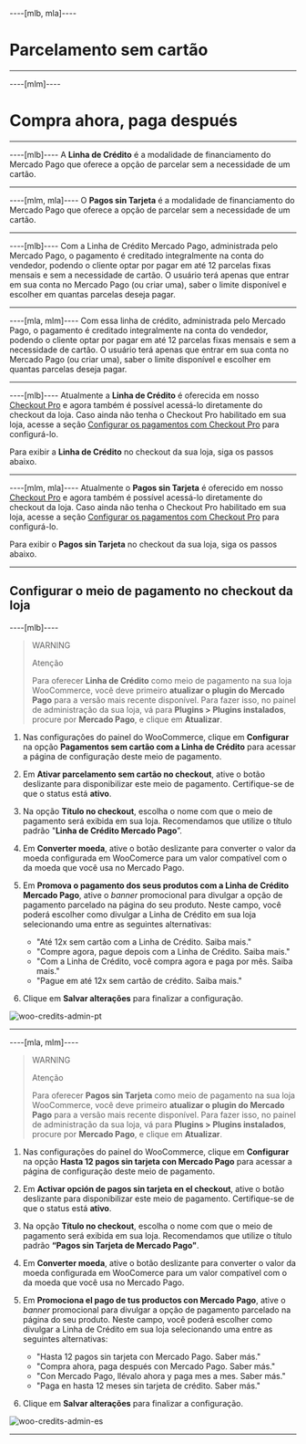 ----[mlb, mla]----
# Parcelamento sem cartão

------------
----[mlm]----
# Compra ahora, paga después

------------
----[mlb]----
A **Linha de Crédito** é a modalidade de financiamento do Mercado Pago que oferece a opção de parcelar sem a necessidade de um cartão.

------------
----[mlm, mla]----
O **Pagos sin Tarjeta** é a modalidade de financiamento do Mercado Pago que oferece a opção de parcelar sem a necessidade de um cartão.

------------
----[mlb]----
Com a Linha de Crédito Mercado Pago, administrada pelo Mercado Pago, o pagamento é creditado integralmente na conta do vendedor, podendo o cliente optar por pagar em até 12 parcelas fixas mensais e sem a necessidade de cartão. O usuário terá apenas que entrar em sua conta no Mercado Pago (ou criar uma), saber o limite disponível e escolher em quantas parcelas deseja pagar.

------------
----[mla, mlm]----
Com essa linha de crédito, administrada pelo Mercado Pago, o pagamento é creditado integralmente na conta do vendedor, podendo o cliente optar por pagar em até 12 parcelas fixas mensais e sem a necessidade de cartão. O usuário terá apenas que entrar em sua conta no Mercado Pago (ou criar uma), saber o limite disponível e escolher em quantas parcelas deseja pagar.

------------
----[mlb]----
Atualmente a **Linha de Crédito** é oferecida em nosso [Checkout Pro](/developers/pt/docs/checkout-pro/landing) e agora também é possível acessá-lo diretamente do checkout da loja. Caso ainda não tenha o Checkout Pro habilitado em sua loja, acesse a seção [Configurar os pagamentos com Checkout Pro](/developers/pt/docs/woocommerce/payments-configuration/checkout-pro) para configurá-lo.

Para exibir a **Linha de Crédito** no checkout da sua loja, siga os passos abaixo.

------------
----[mlm, mla]----
Atualmente o **Pagos sin Tarjeta** é oferecido em nosso [Checkout Pro](/developers/pt/docs/checkout-pro/landing) e agora também é possível acessá-lo diretamente do checkout da loja. Caso ainda não tenha o Checkout Pro habilitado em sua loja, acesse a seção [Configurar os pagamentos com Checkout Pro](/developers/pt/docs/woocommerce/payments-configuration/checkout-pro) para configurá-lo.

Para exibir o **Pagos sin Tarjeta** no checkout da sua loja, siga os passos abaixo.

------------
## Configurar o meio de pagamento no checkout da loja
----[mlb]----
> WARNING
>
> Atenção
>
> Para oferecer **Linha de Crédito** como meio de pagamento na sua loja WooCommerce, você deve primeiro **atualizar o plugin do Mercado Pago** para a versão mais recente disponível. Para fazer isso, no painel de administração da sua loja, vá para **Plugins > Plugins instalados**, procure por **Mercado Pago**, e clique em **Atualizar**.

1. Nas configurações do painel do WooCommerce, clique em **Configurar** na opção **Pagamentos sem cartão com a Linha de Crédito** para acessar a página de configuração deste meio de pagamento.
2. Em **Ativar parcelamento sem cartão no checkout**, ative o botão deslizante para disponibilizar este meio de pagamento. Certifique-se de que o status está **ativo**.
3. Na opção **Título no checkout**, escolha o nome com que o meio de pagamento será exibida em sua loja. Recomendamos que utilize o título padrão "**Linha de Crédito Mercado Pago**”.
4. Em **Converter moeda**, ative o botão deslizante para converter o valor da moeda configurada em WooComerce para um valor compatível com o da moeda que você usa no Mercado Pago. 
5. Em **Promova o pagamento dos seus produtos com a Linha de Crédito Mercado Pago**, ative o _banner_ promocional para divulgar a opção de pagamento parcelado na página do seu produto. Neste campo, você poderá escolher como divulgar a Linha de Crédito em sua loja selecionando uma entre as seguintes alternativas:

    - "Até 12x sem cartão com a Linha de Crédito. Saiba mais."
    - "Compre agora, pague depois com a Linha de Crédito. Saiba mais."
    - "Com a Linha de Crédito, você compra agora e paga por mês. Saiba mais."
    - "Pague em até 12x sem cartão de crédito. Saiba mais."

6. Clique em **Salvar alterações** para finalizar a configuração.

![woo-credits-admin-pt](/images/woocomerce/linha-de-credito-woo-2-pt.png)

------------
----[mla, mlm]----
> WARNING
>
> Atenção
>
> Para oferecer **Pagos sin Tarjeta** como meio de pagamento na sua loja WooCommerce, você deve primeiro **atualizar o plugin do Mercado Pago** para a versão mais recente disponível. Para fazer isso, no painel de administração da sua loja, vá para **Plugins > Plugins instalados**, procure por **Mercado Pago**, e clique em **Atualizar**.

1. Nas configurações do painel do WooCommerce, clique em **Configurar** na opção **Hasta 12 pagos sin tarjeta con Mercado Pago** para acessar a página de configuração deste meio de pagamento.
2. Em **Activar opción de pagos sin tarjeta en el checkout**, ative o botão deslizante para disponibilizar este meio de pagamento. Certifique-se de que o status está **ativo**.
3. Na opção **Título no checkout**, escolha o nome com que o meio de pagamento será exibida em sua loja. Recomendamos que utilize o título padrão **“Pagos sin Tarjeta de Mercado Pago"**.
4. Em **Converter moeda**, ative o botão deslizante para converter o valor da moeda configurada em WooComerce para um valor compatível com o da moeda que você usa no Mercado Pago. 
5. Em **Promociona el pago de tus productos con Mercado Pago**, ative o _banner_ promocional para divulgar a opção de pagamento parcelado na página do seu produto. Neste campo, você poderá escolher como divulgar a Linha de Crédito em sua loja selecionando uma entre as seguintes alternativas:

    - "Hasta 12 pagos sin tarjeta con Mercado Pago. Saber más."
    - "Compra ahora, paga después con Mercado Pago. Saber más."
    - "Con Mercado Pago, llévalo ahora y paga mes a mes. Saber más."
    - "Paga en hasta 12 meses sin tarjeta de crédito. Saber más."

6. Clique em **Salvar alterações** para finalizar a configuração.

![woo-credits-admin-es](/images/woocomerce/pagos-sin-tarjeta-woo-2-es.png)

------------
